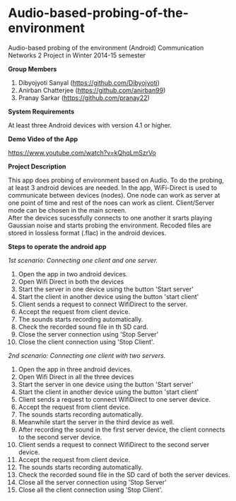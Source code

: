 # Audio-based-probing-of-the-environment
Audio-based probing of the environment (Android) Communication Networks 2 Project in Winter 2014-15 semester

**Group Members**

1. Dibyojyoti Sanyal (https://github.com/Dibyojyoti)  
2. Anirban Chatterjee (https://github.com/anirban99)  
3. Pranay Sarkar (https://github.com/pranay22)  


**System Requirements**

At least three Android devices with version 4.1 or higher.

**Demo Video of the App**

https://www.youtube.com/watch?v=kQhqLmSzrVo

**Project Description**

This app does probing of environment based on Audio. To do the probing, at least 3 android devices are needed. In the app, WiFi-Direct is used to communicate between devices (nodes). One node can work as server at one point of time and rest of the noes can work as client. Client/Server mode can be chosen in the main screen.  
After the devices sucessfully connects to one another it srarts playing Gaussian noise and starts probing the environment. Recoded files are stored in lossless format (.flac) in the android devices.

**Steps to operate the android app**

*1st scenario: Connecting one client and one server.*

1. Open the app in two android devices.
2. Open Wifi Direct in both the devices 
3. Start the server in one device using the button 'Start server'
4. Start the client in another device using the button 'start client'
5. Client sends a request to connect WifiDirect to the server.
6. Accept the request from client device.
7. The sounds starts recording automatically.
8. Check the recorded sound file in th SD card.
9. Close the server connection using 'Stop Server'
10. Close the client connection using 'Stop Client'.


*2nd scenario: Connecting one client with two servers.*

1. Open the app in three android devices.
2. Open Wifi Direct in all the three devices 
3. Start the server in one device using the button 'Start server'
4. Start the client in another device using the button 'start client'
5. Client sends a request to connect WifiDirect to one server device.
6. Accept the request from client device.
7. The sounds starts recording automatically.
8. Meanwhile start the server in the third device as well.
9. After recording the sound in the first server device, the client connects to the second server device.
10. Client sends a request to connect WifiDirect to the second server device.
11. Accept the request from client device.
12. The sounds starts recording automatically.
13. Check the recorded sound file in the SD card of both the server devices.
14. Close all the server connection using 'Stop Server'
15. Close all the client connection using 'Stop Client'.
